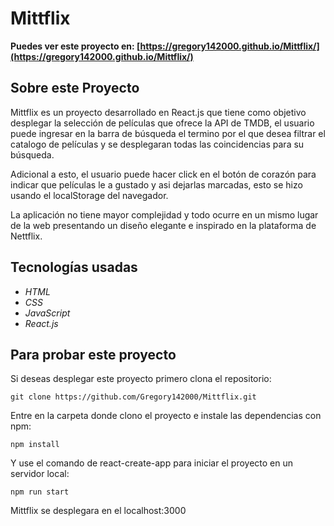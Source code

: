 # Mittflix
**Puedes ver este proyecto en: [https://gregory142000.github.io/Mittflix/](https://gregory142000.github.io/Mittflix/)**

## Sobre este Proyecto
Mittflix es un proyecto desarrollado en React.js que tiene como objetivo desplegar la selección de películas que ofrece la API de TMDB, el usuario puede ingresar en la barra de búsqueda el termino por el que desea filtrar el catalogo de películas y se desplegaran todas las coincidencias para su búsqueda.

Adicional a esto, el usuario puede hacer click en el botón de corazón para indicar que películas le a gustado y asi dejarlas marcadas, esto se hizo usando el localStorage del navegador.

La aplicación no tiene mayor complejidad y todo ocurre en un mismo lugar de la web presentando un diseño elegante e inspirado en la plataforma de Nettflix.

## Tecnologías usadas

- *HTML*
- *CSS*
- *JavaScript*
- *React.js*

## Para probar este proyecto

Si deseas desplegar este proyecto primero clona el repositorio:

``git clone https://github.com/Gregory142000/Mittflix.git``


Entre en la carpeta donde clono el proyecto e instale las dependencias con npm:

``npm install``

Y use el comando de react-create-app para iniciar el proyecto en un servidor local:

``npm run start``

Mittflix se desplegara en el localhost:3000
